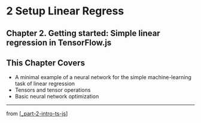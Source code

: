 # 2 Setup Linear Regress

## Chapter 2. Getting started: Simple linear regression in TensorFlow.js

## This Chapter Covers
- A minimal example of a neural network for the simple machine-learning task of linear regression
- Tensors and tensor operations
- Basic neural network optimization

---
from [[_part-2-intro-ts-js]]

[//begin]: # "Autogenerated link references for markdown compatibility"
[_part-2-intro-ts-js]: ../_part-2-intro-ts-js.md "Part 2 Intro TS JS"
[//end]: # "Autogenerated link references"